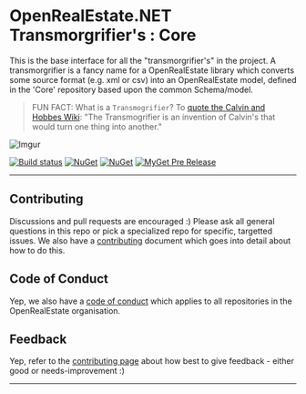 

# OpenRealEstate.NET Transmorgrifier's : Core

This is the base interface for all the "transmorgrifier's" in the project. A transmorgrifier is a fancy name for a OpenRealEstate library which converts some source format (e.g. xml or csv) into an OpenRealEstate model, defined in the 'Core' repository based upon the common Schema/model.

> FUN FACT: What is a `Transmogrifier`? To [quote the Calvin and Hobbes Wiki](http://calvinandhobbes.wikia.com/wiki/Transmogrifier): "The Transmogrifier is an invention of Calvin's that would turn one thing into another."

![Imgur](https://i.imgur.com/xDfsDqk.png)


[![Build status](https://ci.appveyor.com/api/projects/status/979f7k3rs5rg0608/branch/master?svg=true)](https://ci.appveyor.com/project/PureKrome/openrealestate-net-transmorgrifiers-core) [![NuGet](https://img.shields.io/nuget/v/OpenRealEstate.NET.Transmorgrifiers.Core.svg)](https://www.nuget.org/packages/OpenRealEstate.NET.Transmorgrifiers.Core) [![NuGet](https://img.shields.io/nuget/dt/OpenRealEstate.NET.Transmorgrifiers.Core.svg)](https://www.nuget.org/packages/OpenRealEstate.NET.Transmorgrifiers.Core) [![MyGet Pre Release](https://img.shields.io/myget/openrealestate-net/vpre/OpenRealEstate.NET.Transmorgrifiers.Core.svg)]()

---

## Contributing

Discussions and pull requests are encouraged :) Please ask all general questions in this repo or pick a specialized repo for specific, targetted issues. We also have a [contributing](https://github.com/OpenRealEstate/OpenRealEstate/blob/master/CONTRIBUTING.md) document which goes into detail about how to do this.

## Code of Conduct
Yep, we also have a [code of conduct](https://github.com/OpenRealEstate/OpenRealEstate/blob/master/CODE_OF_CONDUCT.md) which applies to all repositories in the OpenRealEstate organisation.

## Feedback
Yep, refer to the [contributing page](https://github.com/OpenRealEstate/OpenRealEstate/blob/master/CONTRIBUTING.md) about how best to give feedback - either good or needs-improvement :)

---
